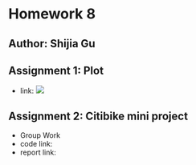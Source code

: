 # Homework 8
## Author: Shijia Gu

## Assignment 1: Plot
- link: 
![](https://github.com/sg5718/PUI2018_sg5718/blob/master/HW1_sg5718/HW1.part1.sg5718..png)

## Assignment 2: Citibike mini project
- Group Work
- code link: 
- report link:
